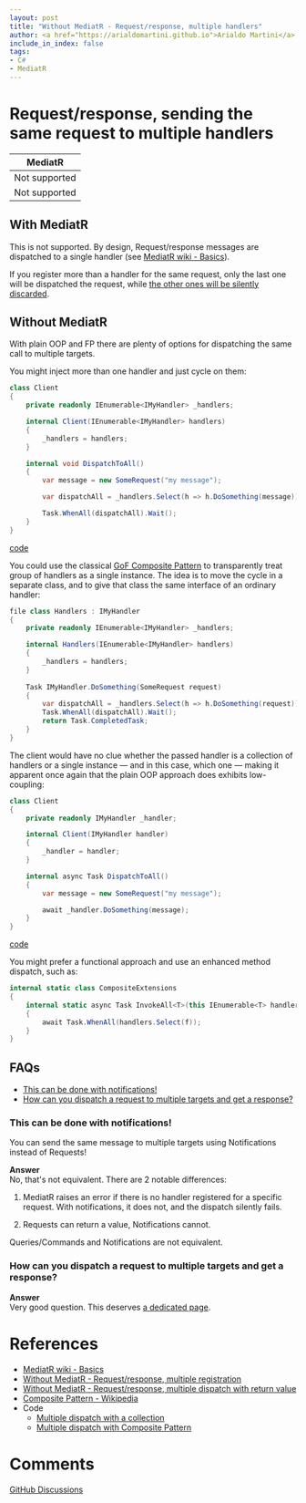 ```yaml
---
layout: post
title: "Without MediatR - Request/response, multiple handlers"
author: <a href="https://arialdomartini.github.io">Arialdo Martini</a>
include_in_index: false
tags:
- C#
- MediatR
---
```

# Request/response, sending the same request to multiple handlers

| MediatR       |
|---------------|
| Not supported |
| Not supported |

## With MediatR

This is not supported. By design, Request/response messages are dispatched to a single handler (see [MediatR wiki - Basics][mediatr-basics]).

If you register more than a handler for the same request, only the last one will be dispatched the request, while [the other ones will be silently discarded](without-mediatr-request-response-multiple-registration).

## Without MediatR
With plain OOP and FP there are plenty of options for dispatching the same call to multiple targets.

You might inject more than one handler and just cycle on them:

```csharp
class Client
{
    private readonly IEnumerable<IMyHandler> _handlers;

    internal Client(IEnumerable<IMyHandler> handlers)
    {
        _handlers = handlers;
    }

    internal void DispatchToAll()
    {
        var message = new SomeRequest("my message");

        var dispatchAll = _handlers.Select(h => h.DoSomething(message));

        Task.WhenAll(dispatchAll).Wait();
    }
}
```
[code][multiple-dispatch-collection]

You could use the classical [GoF Composite Pattern][composite-pattern] to transparently treat group of handlers as a single instance. The idea is to move the cycle in a separate class, and to give that class the same interface of an ordinary handler:

```csharp
file class Handlers : IMyHandler
{
    private readonly IEnumerable<IMyHandler> _handlers;

    internal Handlers(IEnumerable<IMyHandler> handlers)
    {
        _handlers = handlers;
    }
    
    Task IMyHandler.DoSomething(SomeRequest request)
    {
        var dispatchAll = _handlers.Select(h => h.DoSomething(request));
        Task.WhenAll(dispatchAll).Wait();
        return Task.CompletedTask;
    }
}
```

The client would have no clue whether the passed handler is a collection of handlers or a single instance &mdash; and in this case, which one &mdash; making it apparent once again that the plain OOP approach does exhibits low-coupling:

```csharp
class Client
{
    private readonly IMyHandler _handler;

    internal Client(IMyHandler handler)
    {
        _handler = handler;
    }

    internal async Task DispatchToAll()
    {
        var message = new SomeRequest("my message");

        await _handler.DoSomething(message);
    }
}
```
[code][multiple-dispatch-composite-pattern]

You might prefer a functional approach and use an enhanced method dispatch, such as:

```csharp
internal static class CompositeExtensions
{
    internal static async Task InvokeAll<T>(this IEnumerable<T> handlers, Func<T, Task> f)
    {
        await Task.WhenAll(handlers.Select(f));
    }
}
```

## FAQs
* [This can be done with notifications!](#this-can-be-done-with-notifications)
* [How can you dispatch a request to multiple targets and get a response?](how-can-you-dispatch-a-request-to-multiple-targets-and-get-a-response)

### This can be done with notifications!
You can send the same message to multiple targets using Notifications instead of Requests!

**Answer**<br/>
No, that's not equivalent. There are 2 notable differences:

1. MediatR raises an error if there is no handler registered for a specific request. With notifications, it does not, and the dispatch silently fails.

2. Requests can return a value, Notifications cannot.

Queries/Commands and Notifications are not equivalent.

### How can you dispatch a request to multiple targets and get a response?
**Answer**<br/>
Very good question. This deserves [a dedicated page](without-mediatr-request-response-multiple-handlers-with-reply).


# References

* [MediatR wiki - Basics][mediatr-basics]
* [Without MediatR - Request/response, multiple registration](without-mediatr-request-response-multiple-registration)
* [Without MediatR - Request/response, multiple dispatch with return value](without-mediatr-request-response-multiple-handlers-with-reply)
* [Composite Pattern - Wikipedia][composite-pattern]
* Code
  * [Multiple dispatch with a collection][multiple-dispatch-collection]
  * [Multiple dispatch with Composite Pattern][multiple-dispatch-composite-pattern]


# Comments
[GitHub Discussions](https://github.com/arialdomartini/arialdomartini.github.io/discussions/22)

[mediatr-basics]: https://github.com/jbogard/MediatR/wiki#basics
[composite-pattern]: https://en.wikipedia.org/wiki/Composite_pattern
[multiple-dispatch-collection]: https://github.com/arialdomartini/without-mediatr/blob/master/src/WithoutMediatR/RequestResponseMultipleDispatch/Collection/Without.cs#L6
[multiple-dispatch-composite-pattern]: https://github.com/arialdomartini/without-mediatr/blob/master/src/WithoutMediatR/RequestResponseMultipleDispatch/Composite/Without.cs
